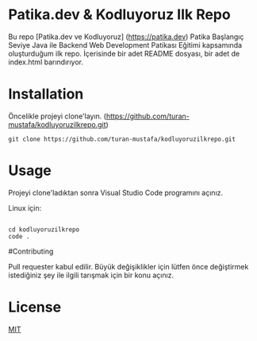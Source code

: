 # Patika.dev & Kodluyoruz Ilk Repo

Bu repo [Patika.dev ve Kodluyoruz] (https://patika.dev) Patika Başlangıç Seviye Java ile Backend Web Development Patikası Eğitimi kapsamında oluşturduğum ilk repo. İçerisinde bir adet README dosyası, bir adet de index.html barındırıyor.

# Installation

Öncelikle projeyi clone'layın. (https://github.com/turan-mustafa/kodluyoruzilkrepo.git)

```
git clone https://github.com/turan-mustafa/kodluyoruzilkrepo.git
```

# Usage

Projeyi clone'ladıktan sonra Visual Studio Code programını açınız.

Linux için:

```

cd kodluyoruzilkrepo
code .

```


#Contributing

Pull requester kabul edilir. Büyük değişiklikler için lütfen önce değiştirmek istediğiniz şey ile ilgili tarışmak için bir konu açınız.

# License

[MIT](https://choosealicense.com/licenses/mit/)
